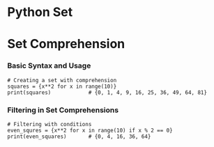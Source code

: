 
# Python Set
# Set Comprehension


### Basic Syntax and Usage

	# Creating a set with comprehension
	squares = {x**2 for x in range(10)}
	print(squares)            # {0, 1, 4, 9, 16, 25, 36, 49, 64, 81}

### Filtering in Set Comprehensions

	# Filtering with conditions
	even_squres = {x**2 for x in range(10) if x % 2 == 0}
	print(even_squares)       # {0, 4, 16, 36, 64}


